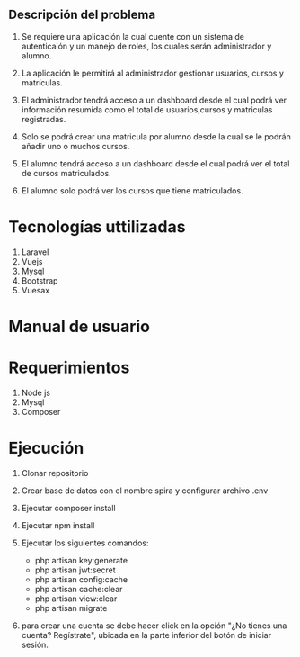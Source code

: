 
## Descripción del problema

1. Se requiere una aplicación la cual cuente con un sistema de autenticaión y un manejo de roles, los cuales serán
administrador y alumno.

2. La aplicación le permitirá al administrador gestionar usuarios, cursos y matrículas.

3. El administrador tendrá acceso a un dashboard desde el cual podrá ver información resumida como el total de usuarios,cursos y matriculas registradas.

4. Solo se podrá crear una matricula por alumno desde la cual se le podrán añadir uno o muchos cursos.

5. El alumno tendrá acceso a un dashboard desde el cual podrá ver el total de cursos matriculados.

6. El alumno solo podrá ver los cursos que tiene matriculados.


# Tecnologías uttilizadas
1. Laravel
2. Vuejs
3. Mysql
4. Bootstrap
5. Vuesax

# Manual de usuario

# Requerimientos
1. Node js
2. Mysql
3. Composer

# Ejecución
1. Clonar repositorio
2. Crear base de datos con el nombre spira y configurar archivo .env
3. Ejecutar composer install
4. Ejecutar npm install
5. Ejecutar los siguientes comandos:
    - php artisan key:generate
    - php artisan jwt:secret
    - php artisan config:cache
    - php artisan cache:clear
    - php artisan view:clear 
    - php artisan migrate   

6. para crear una cuenta se debe hacer click en la opción "¿No tienes una cuenta? Regístrate",
ubicada en la parte inferior del botón de iniciar sesión.

